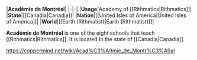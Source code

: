 |**Académie de Montréal**|
|-|-|
|**Usage**|Academy of [[Rithmatics\|Rithmatics]]|
|**State**|[[Canadia\|Canadia]]|
|**Nation**|[[United Isles of America\|United Isles of America]]|
|**World**|[[Earth (Rithmatist)\|Earth (Rithmatist)]]|

**Académie de Montréal** is one of the eight schools that teach [[Rithmatics\|Rithmatics]]. It is located in the state of [[Canadia\|Canadia]].



https://coppermind.net/wiki/Acad%C3%A9mie_de_Montr%C3%A9al
